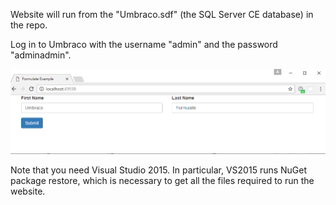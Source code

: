 Website will run from the "Umbraco.sdf" (the SQL Server CE database) in the repo.

Log in to Umbraco with the username "admin" and the password "adminadmin".

![Formulate Form](images/page.png?raw=true "Formulate Form")

Note that you need Visual Studio 2015. In particular, VS2015 runs NuGet package restore, which is necessary to get all the files required to run the website.
